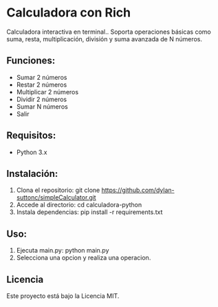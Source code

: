 # Calculadora con Rich

Calculadora interactiva en terminal.. Soporta operaciones básicas como suma, resta, multiplicación, división y suma avanzada de N números.

## Funciones:
- Sumar 2 números
- Restar 2 números
- Multiplicar 2 números
- Dividir 2 números
- Sumar N números
- Salir

## Requisitos:
- Python 3.x

## Instalación:
1. Clona el repositorio:
git clone https://github.com/dylan-suttonc/simpleCalculator.git
2. Accede al directorio:
cd calculadora-python
3. Instala dependencias:
pip install -r requirements.txt

## Uso:
1. Ejecuta main.py:
python main.py
2. Selecciona una opcion y realiza una operacion.

## Licencia

Este proyecto está bajo la Licencia MIT.
